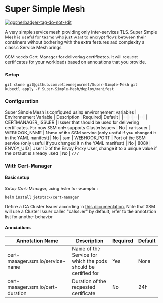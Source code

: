 
# Super Simple Mesh
<a href='https://github.com/jpoles1/gopherbadger' target='_blank'>![gopherbadger-tag-do-not-edit](https://img.shields.io/badge/Go%20Coverage-81%25-brightgreen.svg?longCache=true&style=flat)</a>

A very simple service mesh providing only inter-services TLS.
Super Simple Mesh is useful for teams who just want to encrypt flows between their containers without bothering with the extra features and complexity a classic Service Mesh brings


SSM needs Cert-Manager for delivering certificates. It will request certificates for your workloads based on annotations that you provide.


### Setup
```
git clone git@github.com:etiennejournet/Super-Simple-Mesh.git
kubectl apply -f Super-Simple-Mesh/deploy/manifest
```

### Configuration 

Super Simple Mesh is configured using environnement variables 
| Environnement Variable | Description | Required| Default |
|--|--|--|--|
| CERTMANAGER_ISSUER | Issuer that should be used for delivering certificates. For now SSM only supports ClusterIssuers | No | ca-issuer
| WEBHOOK_NAME | Name of the SSM service (only useful if you changed it in the YAML manifest) | No | ssm
| WEBHOOK_PORT | Port of the SSM service (only useful if you changed it in the YAML manifest) | No | 8080
| ENVOY_UID | User ID of the Envoy Proxy User, change it to a unique value if the default is already used | No | 777 

### With Cert-Manager 
#### Basic setup
Setup Cert-Manager, using helm for example :

    helm install jetstack/cert-manager

Define a CA Cluster Issuer according to [this documentation.](https://cert-manager.io/docs/configuration/ca/)
Note that SSM will use a Cluster Issuer called "caIssuer" by default, refer to the annotation list for another behavior
 
#### Annotations 
| Annotation Name | Description | Required| Default |
|--|--|--|--|
| cert-manager.ssm.io/service-name | Name of the Service for which the pods should be certified for | Yes | None
| cert-manager.ssm.io/cert-duration | Duration of the requested certificate | No | 24h 

